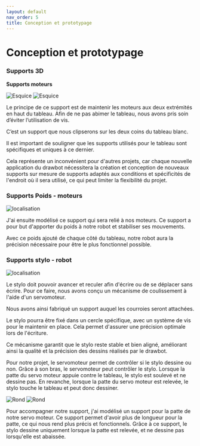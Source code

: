 ```yaml
---
layout: default
nav_order: 5
title: Conception et prototypage
---
```


# Conception et prototypage

### **Supports 3D**

**Supports moteurs**

![Esquice](images/supportmoteur.png) ![Esquice](images/supportpince.png)

Le principe de ce support est de maintenir les moteurs aux deux extrémités en haut du tableau. Afin de ne pas abimer le tableau, nous avons pris soin d’éviter l’utilisation de vis.

C’est un support que nous clipserons sur les deux coins du tableau blanc.

Il est important de souligner que les supports utilisés pour le tableau sont spécifiques et uniques à ce dernier.

Cela représente un inconvénient pour d'autres projets, car chaque nouvelle application du drawbot nécessitera la création et conception de nouveaux supports sur mesure de supports adaptés aux conditions et spécificités de l'endroit où il sera utilisé, ce qui peut limiter la flexibilité du projet.


### **Supports Poids - moteurs**


![localisation](images/supportpoids.png) 


J'ai ensuite modélisé ce support qui sera relié à nos moteurs. Ce support a pour but d'apporter du poids à notre robot et stabiliser ses mouvements. 

Avec ce poids ajouté de chaque côté du tableau, notre robot aura la précision nécessaire pour être le plus fonctionnel possible.


### **Supports stylo - robot**

![localisation](images/supportmilieu.png) 

Le stylo doit pouvoir avancer et reculer afin d'écrire ou de se déplacer sans écrire. Pour ce faire, nous avons conçu un mécanisme de coulissement à l'aide d'un servomoteur.

Nous avons ainsi fabriqué un support auquel les courroies seront attachées.


Le stylo pourra être fixé dans un cercle spécifique, avec un système de vis pour le maintenir en place. Cela permet d'assurer une précision optimale lors de l'écriture.

Ce mécanisme garantit que le stylo reste stable et bien aligné, améliorant ainsi la qualité et la précision des dessins réalisés par le drawbot.

Pour notre projet, le servomoteur permet de contrôler si le stylo dessine ou non. Grâce à son bras, le servomoteur peut contrôler le stylo. Lorsque la patte du servo moteur appuie contre le tableau, le stylo est soulevé et ne dessine pas. En revanche,  lorsque la patte du servo moteur est relevée, le stylo touche le tableau et peut donc dessiner.

![Rond](images/supportpate1.png) ![Rond](images/supportpate2.png)



Pour accompagner notre support, j'ai modélisé un support pour la patte de notre servo moteur. Ce support permet d'avoir plus de longueur pour la patte, ce qui nous rend plus précis et fonctionnels. Grâce à ce support, le stylo dessine uniquement lorsque la patte est relevée, et ne dessine pas lorsqu'elle est abaissée.

